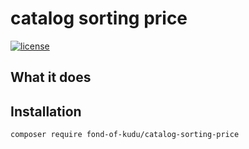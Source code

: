 # catalog sorting price
[![license](https://img.shields.io/github/license/fond-of-kudu/catalog-sorting-price.svg)](https://packagist.org/packages/fond-of-kudu/catalog-sorting-price)

## What it does

## Installation

```
composer require fond-of-kudu/catalog-sorting-price
```
